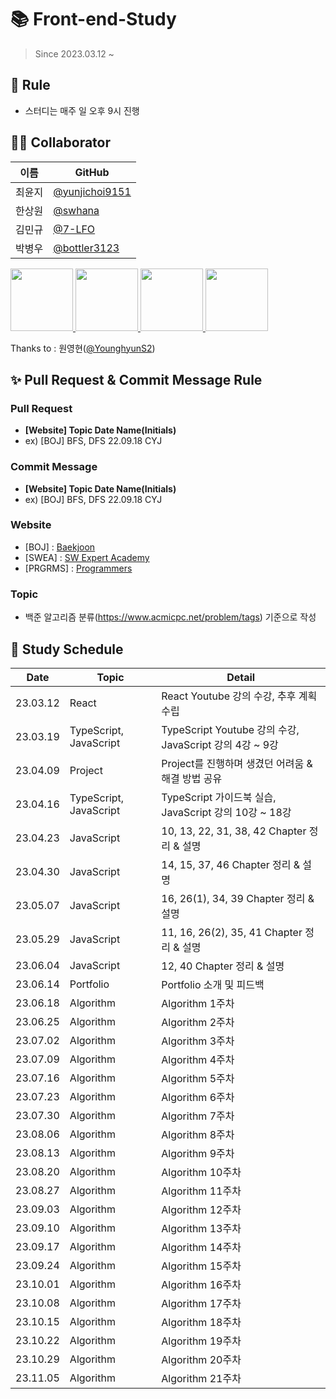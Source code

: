 # 📚 Front-end-Study

> Since 2023.03.12 ~

## 🌳 Rule

- 스터디는 매주 일 오후 9시 진행

## 👨‍💻 Collaborator

| 이름   | GitHub                                             |
| ------ | -------------------------------------------------- |
| 최윤지 | [@yunjichoi9151](https://github.com/yunjichoi9151) |
| 한상원 | [@swhana](https://github.com/swhana)               |
| 김민규 | [@7-LFO](https://github.com/7-LFO)                 |
| 박병우 | [@bottler3123](https://github.com/bottler3123)     |

<p>
<a href="https://github.com/yunjichoi9151">
  <img src="https://github.com/yunjichoi9151.png" width="100">
</a>
<a href="https://github.com/swhana">
  <img src="https://github.com/swhana.png" width="100">
</a>
<a href="https://github.com/7-LFO">
  <img src="https://github.com/7-LFO.png" width="100">
</a>
<a href="https://github.com/bottler3123">
  <img src="https://github.com/bottler3123.png" width="100">
</a>
</p>

Thanks to : 원영현([@YounghyunS2](https://github.com/YounghyunS2))

## ✨ Pull Request & Commit Message Rule

### Pull Request

- **[Website] Topic Date Name(Initials)**
- ex) [BOJ] BFS, DFS 22.09.18 CYJ

### Commit Message

- **[Website] Topic Date Name(Initials)**
- ex) [BOJ] BFS, DFS 22.09.18 CYJ

### Website

- [BOJ] : [Baekjoon](https://www.acmicpc.net/)
- [SWEA] : [SW Expert Academy](https://swexpertacademy.com/main/main.do)
- [PRGRMS] : [Programmers](https://programmers.co.kr/)

### Topic

- 백준 알고리즘 분류(https://www.acmicpc.net/problem/tags) 기준으로 작성

## 📅 Study Schedule

| **Date** | **Topic**              | **Detail**                                              |
| -------- | ---------------------- | ------------------------------------------------------- |
| 23.03.12 | React                  | React Youtube 강의 수강, 추후 계획 수립                 |
| 23.03.19 | TypeScript, JavaScript | TypeScript Youtube 강의 수강, JavaScript 강의 4강 ~ 9강 |
| 23.04.09 | Project                | Project를 진행하며 생겼던 어려움 & 해결 방법 공유       |
| 23.04.16 | TypeScript, JavaScript | TypeScript 가이드북 실습, JavaScript 강의 10강 ~ 18강   |
| 23.04.23 | JavaScript             | 10, 13, 22, 31, 38, 42 Chapter 정리 & 설명              |
| 23.04.30 | JavaScript             | 14, 15, 37, 46 Chapter 정리 & 설명                      |
| 23.05.07 | JavaScript             | 16, 26(1), 34, 39 Chapter 정리 & 설명                   |
| 23.05.29 | JavaScript             | 11, 16, 26(2), 35, 41 Chapter 정리 & 설명               |
| 23.06.04 | JavaScript             | 12, 40 Chapter 정리 & 설명                              |
| 23.06.14 | Portfolio              | Portfolio 소개 및 피드백                                |
| 23.06.18 | Algorithm              | Algorithm 1주차                                         |
| 23.06.25 | Algorithm              | Algorithm 2주차                                         |
| 23.07.02 | Algorithm              | Algorithm 3주차                                         |
| 23.07.09 | Algorithm              | Algorithm 4주차                                         |
| 23.07.16 | Algorithm              | Algorithm 5주차                                         |
| 23.07.23 | Algorithm              | Algorithm 6주차                                         |
| 23.07.30 | Algorithm              | Algorithm 7주차                                         |
| 23.08.06 | Algorithm              | Algorithm 8주차                                         |
| 23.08.13 | Algorithm              | Algorithm 9주차                                         |
| 23.08.20 | Algorithm              | Algorithm 10주차                                         |
| 23.08.27 | Algorithm              | Algorithm 11주차                                         |
| 23.09.03 | Algorithm              | Algorithm 12주차                                         |
| 23.09.10 | Algorithm              | Algorithm 13주차                                         |
| 23.09.17 | Algorithm              | Algorithm 14주차                                         |
| 23.09.24 | Algorithm              | Algorithm 15주차                                         |
| 23.10.01 | Algorithm              | Algorithm 16주차                                         |
| 23.10.08 | Algorithm              | Algorithm 17주차                                         |
| 23.10.15 | Algorithm              | Algorithm 18주차                                         |
| 23.10.22 | Algorithm              | Algorithm 19주차                                         |
| 23.10.29 | Algorithm              | Algorithm 20주차                                         |
| 23.11.05 | Algorithm              | Algorithm 21주차                                         |
